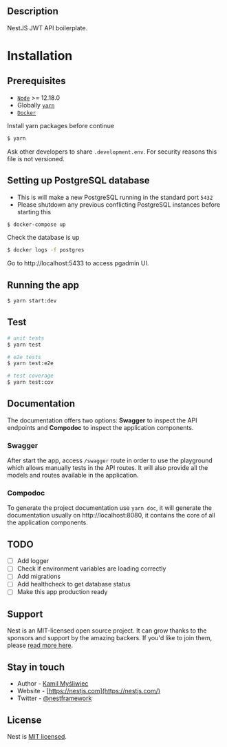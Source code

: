 ## Description

NestJS JWT API boilerplate.

# Installation

## Prerequisites

- [`Node`](https://nodejs.org/en/download) >= 12.18.0
- Globally [`yarn`](https://yarnpkg.com/cli/install)
- [`Docker`](https://docs.docker.com/get-docker)

Install yarn packages before continue

```bash
$ yarn
```

Ask other developers to share `.development.env`. For security reasons this file is not versioned.

## Setting up PostgreSQL database

- This is will make a new PostgreSQL running in the standard port `5432`
- Please shutdown any previous conflicting PostgreSQL instances before starting
  this

```bash
$ docker-compose up
```

Check the database is up

```bash
$ docker logs -f postgres
```

Go to http://localhost:5433 to access pgadmin UI.

## Running the app

```bash
$ yarn start:dev
```

## Test

```bash
# unit tests
$ yarn test

# e2e tests
$ yarn test:e2e

# test coverage
$ yarn test:cov
```

## Documentation

The documentation offers two options: **Swagger** to inspect the API endpoints and **Compodoc** to inspect the application components.

### Swagger

After start the app, access `/swagger` route in order to use the playground which allows manually tests in the API routes.
It will also provide all the models and routes available in the application.

### Compodoc

To generate the project documentation use `yarn doc`, it will generate the documentation usually on http://localhost:8080, it
contains the core of all the application components.

## TODO

- [ ] Add logger
- [ ] Check if environment variables are loading correctly
- [ ] Add migrations
- [ ] Add healthcheck to get database status
- [ ] Make this app production ready

## Support

Nest is an MIT-licensed open source project. It can grow thanks to the sponsors and support by the amazing backers. If you'd like to join them, please [read more here](https://docs.nestjs.com/support).

## Stay in touch

- Author - [Kamil Myśliwiec](https://kamilmysliwiec.com)
- Website - [https://nestjs.com](https://nestjs.com/)
- Twitter - [@nestframework](https://twitter.com/nestframework)

## License

Nest is [MIT licensed](LICENSE).
